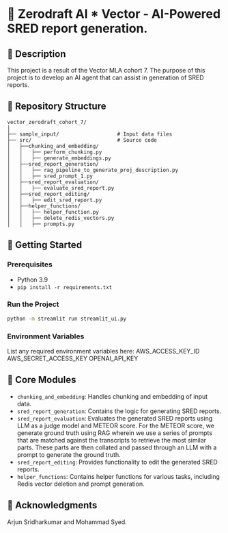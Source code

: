 # 📘 Zerodraft AI * Vector - AI-Powered SRED report generation.
## 📝 Description
This project is a result of the Vector MLA cohort 7. The purpose of this project is to develop an AI agent that can assist in generation of SRED reports.

## 📂 Repository Structure
```
vector_zerodraft_cohort_7/
│
├── sample_input/                   # Input data files
├── src/                            # Source code
│   ├──chunking_and_embedding/
│   │   ├── perform_chunking.py
│   │   ├── generate_embeddings.py
│   ├──sred_report_generation/
│   │   ├── rag_pipeline_to_generate_proj_description.py
│   │   ├── sred_prompt_1.py
│   ├──sred_report_evaluation/
│   │   ├── evaluate_sred_report.py
│   ├──sred_report_editing/
│   │   ├── edit_sred_report.py
│   ├──helper_functions/
│   │   ├── helper_function.py
│   │   ├── delete_redis_vectors.py
│   │   ├── prompts.py
```

## 🚀 Getting Started

### Prerequisites

- Python 3.9
- `pip install -r requirements.txt`

### Run the Project

```bash
python -m streamlit run streamlit_ui.py
```

### Environment Variables

List any required environment variables here:
AWS_ACCESS_KEY_ID
AWS_SECRET_ACCESS_KEY
OPENAI_API_KEY

## 🧠 Core Modules
- `chunking_and_embedding`: Handles chunking and embedding of input data.
- `sred_report_generation`: Contains the logic for generating SRED reports.
- `sred_report_evaluation`: Evaluates the generated SRED reports using LLM as a judge model and METEOR score. For the METEOR score, we generate ground truth using RAG wherein we use a series of prompts that are matched against the transcripts to retrieve the most similar parts. These parts are then collated and passed through an LLM with a prompt to generate the ground truth.
- `sred_report_editing`: Provides functionality to edit the generated SRED reports.
- `helper_functions`: Contains helper functions for various tasks, including Redis vector deletion and prompt generation.

## 🤝 Acknowledgments

Arjun Sridharkumar and Mohammad Syed.
